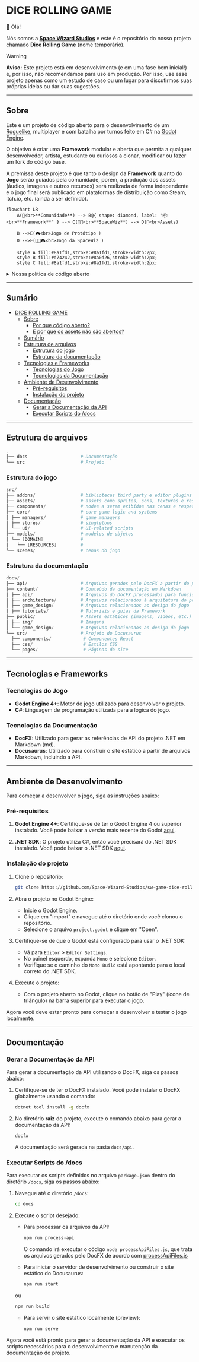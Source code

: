 # DICE ROLLING GAME

👋 Olá!

Nós somos a [**Space Wizard Studios**](https://spacewiz.dev/) e este é o repositório do nosso projeto chamado **Dice Rolling Game** (nome temporário).

> [!WARNING]  
> **Aviso:** Este projeto está em desenvolvimento (e em uma fase bem inicial!) e, por isso, não recomendamos para uso em produção.
> Por isso, use esse projeto apenas como um estudo de caso ou um lugar para discutirmos suas próprias ideias ou dar suas sugestões.

---

## Sobre

Este é um projeto de código aberto para o desenvolvimento de um [Roguelike](https://en.wikipedia.org/wiki/Roguelike), multiplayer e com batalha por turnos feito em C# na [Godot Engine](https://godotengine.org/).

O objetivo é criar uma **Framework** modular e aberta que permita a qualquer desenvolvedor, artista, estudante ou curiosos a clonar, modificar ou fazer um fork do código base.

A premissa deste projeto é que tanto o design da **Framework** quanto do **Jogo** serão guiados pela comunidade, porém, a produção dos assets (áudios, imagens e outros recursos) será realizada de forma independente e o jogo final será publicado em plataformas de distribuição como Steam, itch.io, etc. (ainda a ser definido).

```mermaid
flowchart LR
    A(🤝<br>**Comunidade**) --> B@{ shape: diamond, label: "📦<br>**Framework**" } --> C(👨‍🚀<br>**SpaceWiz**) --> D(🎨<br>Assets)

    B -->E(🎮<br>Jogo de Protótipo )
    D -->F(👨‍🚀🎮<br>Jogo da SpaceWiz )

    style A fill:#8a1fd1,stroke:#8a1fd1,stroke-width:2px;
    style B fill:#d74242,stroke:#8a0d26,stroke-width:2px;
    style C fill:#8a1fd1,stroke:#8a1fd1,stroke-width:2px;
```

<details>

<summary>Nossa política de código aberto</summary>

### Por que código aberto?

Acreditamos que a colaboração e a transparência são essenciais para o desenvolvimento de softwares de qualidade. Esses sempre foram nossos valores em projetos desenvolvidos para clientes e queremos manter isso em nosso próprio projeto.

Por isso, decidimos desde o começo em manter o código do nosso projeto aberto para que qualquer pessoa possa contribuir, aprender, ensinar e se divertir com a gente.

### E por que os assets não são abertos?

Queremos manter a qualidade, coerência dos assets do jogo e também, desenvolver a nossa própria visão do jogo. Por isso a produção dos assets será feita de forma independente. Isso significa que os áudios, imagens e outros recursos que não sejam parte do protótipo **não** estarão disponíveis neste repositório.

</details>

---

## Sumário

- [DICE ROLLING GAME](#dice-rolling-game)
  - [Sobre](#sobre)
    - [Por que código aberto?](#por-que-código-aberto)
    - [E por que os assets não são abertos?](#e-por-que-os-assets-não-são-abertos)
  - [Sumário](#sumário)
  - [Estrutura de arquivos](#estrutura-de-arquivos)
    - [Estrutura do jogo](#estrutura-do-jogo)
    - [Estrutura da documentação](#estrutura-da-documentação)
  - [Tecnologias e Frameworks](#tecnologias-e-frameworks)
    - [Tecnologias do Jogo](#tecnologias-do-jogo)
    - [Tecnologias da Documentação](#tecnologias-da-documentação)
  - [Ambiente de Desenvolvimento](#ambiente-de-desenvolvimento)
    - [Pré-requisitos](#pré-requisitos)
    - [Instalação do projeto](#instalação-do-projeto)
  - [Documentação](#documentação)
    - [Gerar a Documentação da API](#gerar-a-documentação-da-api)
    - [Executar Scripts do /docs](#executar-scripts-do-docs)

---

## Estrutura de arquivos

```powershell
.
├── docs                    # Documentação
└── src                     # Projeto
```

### Estrutura do jogo

```powershell
src/
├── addons/                 # bibliotecas third party e editor plugins
├── assets/                 # assets como sprites, sons, texturas e respectivos arquivos de configuração
├── components/             # nodes a serem exibidos nas cenas e respectivos arquivos de
├── core/                   # core game logic and systems
│ ├── managers/             # game managers
│ ├── stores/               # singletons
│ └── ui/                   # UI-related scripts
├── models/                 # modelos de objetos
│ └── [DOMAIN]              #
│   └── [RESOURCES]         #
└── scenes/                 # cenas do jogo
```

### Estrutura da documentação

```powershell
docs/
├── api/                    # Arquivos gerados pelo DocFX a partir do projeto C#
├── content/                # Conteúdo da documentação em Markdown
│ ├── api/                  # Arquivos do DocFX processados para funcionar no DocFX
│ ├── architecture/         # Arquivos relacionados à arquitetura do projeto
│ ├── game_design/          # Arquivos relacionados ao design do jogo
│ ├── tutorials/            # Tutoriais e guias da Framework
├── public/                 # Assets estáticos (imagens, vídeos, etc.)
│ ├── img/                  # Imagens
│ └── game_design/          # Arquivos relacionados ao design do jogo
└── src/                    # Projeto do Docusaurus
  ├── components/            # Componentes React
  ├── css/                   # Estilos CSS
  └── pages/                 # Páginas do site

```

---

## Tecnologias e Frameworks

### Tecnologias do Jogo

- **Godot Engine 4+**: Motor de jogo utilizado para desenvolver o projeto.
- **C#**: Linguagem de programação utilizada para a lógica do jogo.

### Tecnologias da Documentação

- **DocFX**: Utilizado para gerar as referências de API do projeto .NET em Markdown (md).
- **Docusaurus**: Utilizado para construir o site estático a partir de arquivos Markdown, incluindo a API.

---

## Ambiente de Desenvolvimento

Para começar a desenvolver o jogo, siga as instruções abaixo:

### Pré-requisitos

1. **Godot Engine 4+**: Certifique-se de ter o Godot Engine 4 ou superior instalado. Você pode baixar a versão mais recente do Godot [aqui](https://godotengine.org/download).

2. **.NET SDK**: O projeto utiliza C#, então você precisará do .NET SDK instalado. Você pode baixar o .NET SDK [aqui](https://dotnet.microsoft.com/download).

### Instalação do projeto

1. Clone o repositório:

   ```sh
   git clone https://github.com/Space-Wizard-Studios/sw-game-dice-roll.git
   ```

2. Abra o projeto no Godot Engine:

   - Inicie o Godot Engine.
   - Clique em "Import" e navegue até o diretório onde você clonou o repositório.
   - Selecione o arquivo `project.godot` e clique em "Open".

3. Certifique-se de que o Godot está configurado para usar o .NET SDK:

   - Vá para `Editor` > `Editor Settings`.
   - No painel esquerdo, expanda `Mono` e selecione `Editor`.
   - Verifique se o caminho do `Mono Build` está apontando para o local correto do .NET SDK.

4. Execute o projeto:
   - Com o projeto aberto no Godot, clique no botão de "Play" (ícone de triângulo) na barra superior para executar o jogo.

Agora você deve estar pronto para começar a desenvolver e testar o jogo localmente.

---

## Documentação

### Gerar a Documentação da API

Para gerar a documentação da API utilizando o DocFX, siga os passos abaixo:

1. Certifique-se de ter o DocFX instalado. Você pode instalar o DocFX globalmente usando o comando:

   ```sh
   dotnet tool install -g docfx
   ```

2. No diretório **raiz** do projeto, execute o comando abaixo para gerar a documentação da API:

   ```sh
   docfx
   ```

   A documentação será gerada na pasta `docs/api`.

### Executar Scripts do /docs

Para executar os scripts definidos no arquivo `package.json` dentro do diretório `/docs`, siga os passos abaixo:

1. Navegue até o diretório `/docs`:

   ```sh
   cd docs
   ```

2. Execute o script desejado:

   - Para processar os arquivos da API:

     ```sh
     npm run process-api
     ```

     O comando irá executar o código `node processApiFiles.js`, que trata os arquivos gerados pelo DocFX de acordo com [processApiFiles.js](docs/processApiFiles.js)

   - Para iniciar o servidor de desenvolvimento ou construir o site estático do Docusaurus:

     ```sh
     npm run start
     ```

   ou

   ```sh
   npm run build
   ```

   - Para servir o site estático localmente (preview):

     ```sh
     npm run serve
     ```

Agora você está pronto para gerar a documentação da API e executar os scripts necessários para o desenvolvimento e manutenção da documentação do projeto.
